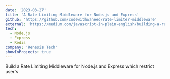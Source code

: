 ```yaml
---
date: '2023-03-27'
title: 'A Rate Limiting Middleware for Node.js and Express'
github: 'https://github.com/codewithwaheed/rate-limiter-middleware'
external: 'https://medium.com/javascript-in-plain-english/building-a-rate-limiting-middleware-for-node-js-and-express-1ec087f57345'
tech:
  - Node.js
  - Express
  - Redis
company: 'Renesis Tech'
showInProjects: true
---
```


Build a Rate Limiting Middleware for Node.js and Express which restrict user's
